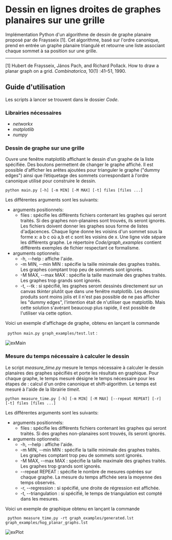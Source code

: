 

# Dessin en lignes droites de graphes planaires sur une grille
Implémentation Python d'un algorithme de dessin de graphe planaire proposé par de Fraysseix [1]. Cet algorithme, basé sur l'ordre canonique, prend en entrée un graphe planaire triangulé et retourne une liste associant chaque sommet à sa position sur une grille.

---

[1] Hubert de Fraysseix, János Pach, and Richard Pollack. How to draw a planar graph on a grid. *Combinatorica*, 10(1) :41–51, 1990.

## Guide d'utilisation

Les scripts à lancer se trouvent dans le dossier *Code*.

### Librairies nécessaires

- *networkx* 
- *matplotlib*
- *numpy*

### Dessin de graphe sur une grille

Ouvre une fenêtre matplotlib affichant le dessin d'un graphe de la liste spécifiée. Des boutons permettent de changer le graphe affiché. Il est possible d'afficher les arêtes ajoutées pour trianguler le graphe ("dummy edges") ainsi que l’étiquetage des sommets correspondant à l'ordre canonique utilisé pour construire le dessin.

```
python main.py [-h] [-m MIN] [-M MAX] [-t] files [files ...]
```
       
Les différentes arguments sont les suivants:
- arguments positionnels:
  - files : spécifie les différents fichiers contenant les graphes qui seront traités. Si des graphes non-planaires sont trouvés, ils seront ignorés. Les fichiers doivent donner les graphes sous forme de listes d'adjacences. Chaque ligne donne les voisins d'un sommet sous la forme x: a b c où a,b et c sont les voisins de x. Une ligne vide sépare les différents graphe. Le répertoire *Code/graph_examples* contient différents exemples de fichier respectant ce formalisme. 
- arguments optionnels:
  - -h, --help : affiche l'aide.
  -  -m MIN, --min MIN : spécifie la taille minimale des graphes traités. Les graphes comptant trop peu de sommets sont ignorés.
  - -M MAX, --max MAX : spécifie la taille maximale des graphes traités. Les graphes trop grands sont ignorés.
  - -t, --tk : si spécifié, les graphes seront dessinés directement sur un canvas *tkinter* plutôt que dans une fenêtre matplotlib. Les dessins produits sont moins jolis et il n'est pas possible de ne pas afficher les "dummy edges", l'intention était de n'utiliser que matplotlib. Mais cette solution s'avérant beaucoup plus rapide, il est possible de l'utiliser via cette option.

Voici un exemple d'affichage de graphe, obtenu en lançant la commande 

``` python main.py graph_examples/test.lst``` :

![exMain](./pictures/exMain.png)

### Mesure du temps nécessaire à calculer le dessin

Le script *measure_time.py* mesure le temps nécessaire à calculer le dessin planaires des graphes spécifiés et porte les résultats en graphique. Pour chaque graphe, le temps mesuré désigne le temps nécessaire pour les étapes de : calcul d'un ordre canonique et shift-algorithm. Le temps est mesuré à l'aide de la librairie *timeit*.

```
python measure_time.py [-h] [-m MIN] [-M MAX] [--repeat REPEAT] [-r] [-t] files [files ...]
```

Les différentes arguments sont les suivants:
- arguments positionnels:
  - files : spécifie les différents fichiers contenant les graphes qui seront traités. Si des graphes non-planaires sont trouvés, ils seront ignorés.
- arguments optionnels:
  - -h, --help : affiche l'aide.
  -  -m MIN, --min MIN : spécifie la taille minimale des graphes traités. Les graphes comptant trop peu de sommets sont ignorés.
  - -M MAX, --max MAX : spécifie la taille maximale des graphes traités. Les graphes trop grands sont ignorés.
  - \-\-repeat REPEAT : spécifie le nombre de mesures opérées sur chaque graphe. La mesure du temps affichée sera la moyenne des temps observés.
  - -r, --regression  : si spécifié, une droite de régression est affichée.
  - -t, --triangulation : si spécifié, le temps de triangulation est compté dans les mesures.


Voici un exemple de graphique obtenu en lançant la commande 

``` python measure_time.py -rt graph_examples/generated.lst graph_examples/hog_planar_graphs.lst``` 

![exPlot](./pictures/exPlot.png)

